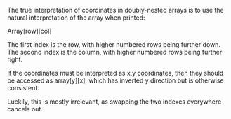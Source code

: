 The true interpretation of coordinates in doubly-nested arrays is to use the natural interpretation of the array when printed:

Array[row][col]

The first index is the row, with higher numbered rows being further down.
The second index is the column, with higher numbered rows being further right.

If the coordinates must be interpreted as x,y coordinates, then they should be accessed as array[y][x], which has inverted y direction but is otherwise consistent.

Luckily, this is mostly irrelevant, as swapping the two indexes everywhere cancels out.
